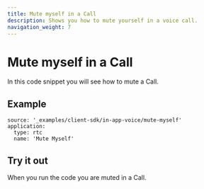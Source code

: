 ```yaml
---
title: Mute myself in a Call
description: Shows you how to mute yourself in a voice call.
navigation_weight: 7
---
```


# Mute myself in a Call

In this code snippet you will see how to mute a Call.

## Example

```code_snippets
source: '_examples/client-sdk/in-app-voice/mute-myself'
application:
  type: rtc
  name: 'Mute Myself'
```

## Try it out

When you run the code you are muted in a Call.